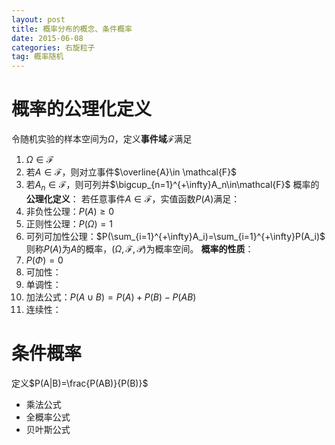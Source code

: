 ```yaml
---
layout: post
title: 概率分布的概念、条件概率
date: 2015-06-08
categories: 右旋粒子
tag: 概率随机
---
```


# 概率的公理化定义

令随机实验的样本空间为$\Omega$，定义**事件域**$\mathcal{F}$满足
1. $\Omega\in \mathcal{F}$
2. 若$A\in\mathcal{F}$，则对立事件$\overline{A}\in \mathcal{F}$
3. 若$A_n\in\mathcal{F}$，则可列并$\bigcup_{n=1}^{+\infty}A_n\in\mathcal{F}$
概率的**公理化定义**：
若任意事件$A\in\mathcal{F}$，实值函数$P(A)$满足：
1. 非负性公理：$P(A)\ge 0$
2. 正则性公理：$P(\Omega)=1$
3. 可列可加性公理：$P(\sum_{i=1}^{+\infty}A_i)=\sum_{i=1}^{+\infty}P(A_i)$
则称$P(A)$为$A$的概率，$(\Omega,\mathcal{F},\mathcal{P})$为概率空间。
**概率的性质**：
1. $P(\Phi)=0$
2. 可加性：
3. 单调性：
4. 加法公式：$P(A\cup B)=P(A)+P(B)-P(AB)$
5. 连续性：

# 条件概率

定义$P(A|B)=\frac{P(AB)}{P(B)}$

 - 乘法公式
 - 全概率公式
 - 贝叶斯公式


